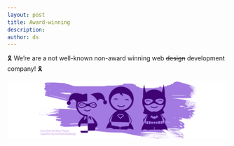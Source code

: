 ```yaml
---
layout: post
title: Award-winning
description:
author: ds
---
```


🎗 We’re are a not well-known non-award winning web ~~design~~ development company! 🎗

<a href="https://decaf.de/en"><img class="seamless" src="/content/images/2016/08/superheroes.png" alt="Team"></a>
